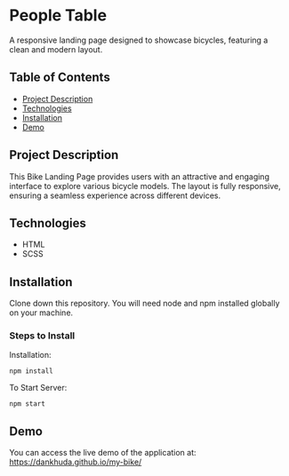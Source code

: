 # People Table

A responsive landing page designed to showcase bicycles, featuring a clean and modern layout.

## Table of Contents

- [Project Description](#project-description)
- [Technologies](#technologies)
- [Installation](#installation)
- [Demo](#demo)

## Project Description

This Bike Landing Page provides users with an attractive and engaging interface to explore various bicycle models. The layout is fully responsive, ensuring a seamless experience across different devices.

## Technologies

- HTML
- SCSS

## Installation

Clone down this repository. You will need node and npm installed globally on your machine.  

### Steps to Install

Installation:

`npm install`

To Start Server:

`npm start`  

## Demo

You can access the live demo of the application at: https://dankhuda.github.io/my-bike/